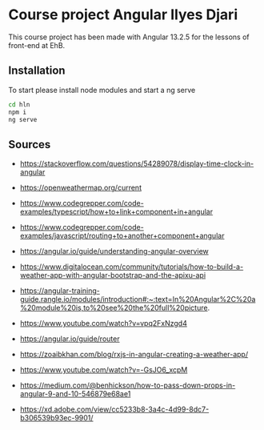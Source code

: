 # Course project Angular Ilyes Djari

This course project has been made with Angular 13.2.5 for the lessons of front-end at EhB.

## Installation

To start please install node modules and start a ng serve

```bash
cd hln
npm i
ng serve

```


## Sources

* https://stackoverflow.com/questions/54289078/display-time-clock-in-angular
* https://openweathermap.org/current
* https://www.codegrepper.com/code-examples/typescript/how+to+link+component+in+angular
* https://www.codegrepper.com/code-examples/javascript/routing+to+another+component+angular
* https://angular.io/guide/understanding-angular-overview
* https://www.digitalocean.com/community/tutorials/how-to-build-a-weather-app-with-angular-bootstrap-and-the-apixu-api
* https://angular-training-guide.rangle.io/modules/introduction#:~:text=In%20Angular%2C%20a%20module%20is,to%20see%20the%20full%20picture.
* https://www.youtube.com/watch?v=vpq2FxNzgd4
* https://angular.io/guide/router
* https://zoaibkhan.com/blog/rxjs-in-angular-creating-a-weather-app/
* https://www.youtube.com/watch?v=-GsJO6_xcpM
* https://medium.com/@benhickson/how-to-pass-down-props-in-angular-9-and-10-546879e68ae1

* https://xd.adobe.com/view/cc5233b8-3a4c-4d99-8dc7-b306539b93ec-9901/
